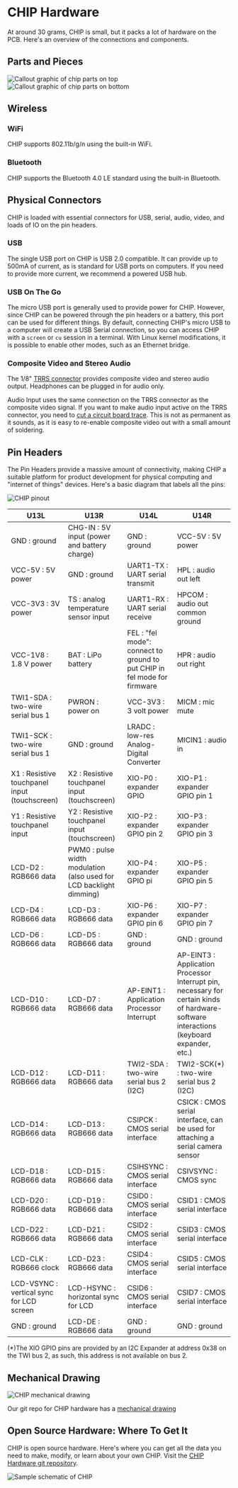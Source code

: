 # CHIP Hardware
At around 30 grams, CHIP is small, but it packs a lot of hardware on the PCB. Here's an overview of the connections and components.

## Parts and Pieces
![Callout graphic of chip parts on top](/images/chip_top_annotated.jpg)
![Callout graphic of chip parts on bottom](/images/chip_bottom_annotated.jpg)

## Wireless
### WiFi
CHIP supports 802.11b/g/n using the built-in WiFi. 
### Bluetooth
CHIP supports the Bluetooth 4.0 LE standard using the built-in Bluetooth.

## Physical Connectors
CHIP is loaded with essential connectors for USB, serial, audio, video, and loads of IO on the pin headers.
### USB
The single USB port on CHIP is USB 2.0 compatible. It can provide up to 500mA of current, as is standard for USB ports on computers. If you need to provide more current, we recommend a powered USB hub. 
### USB On The Go
The micro USB port is generally used to provide power for CHIP. However, since CHIP can be powered through the pin headers or a battery, this port can be used for different things. 
By default, connecting CHIP's micro USB to a computer will create a USB Serial connection, so you can access CHIP with a `screen` or `cu` session in a terminal. With Linux kernel modifications, it is possible to enable other modes, such as an Ethernet bridge.
### Composite Video and Stereo Audio
The 1/8" [TRRS connector](#about-the-trrs-connector) provides composite video and stereo audio output. Headphones can be plugged in for audio only.

Audio Input uses the same connection on the TRRS connector as the composite video signal. If you want to make audio input active on the TRRS connector, you need to [cut a circuit board trace](#microphone-and-audio-input). This is not as permanent as it sounds, as it is easy to re-enable composite video out with a small amount of soldering.

## Pin Headers
The Pin Headers provide a massive amount of connectivity, making CHIP a suitable platform for product development for physical computing and "internet of things" devices. Here's a basic diagram that labels all the pins:

![CHIP pinout](/images/chip_pinouts.jpg)

U13L | U13R | U14L | U14R
------|------|------|------
GND : ground | CHG-IN : 5V input (power and battery charge) | GND : ground | VCC-5V : 5V power
VCC-5V : 5V power | GND : ground | UART1-TX : UART serial transmit | HPL : audio out left
VCC-3V3 : 3V power | TS : analog temperature sensor input | UART1-RX : UART serial receive | HPCOM : audio out common ground
VCC-1V8 : 1.8 V power | BAT : LiPo battery | FEL : "fel mode": connect to ground to put CHIP in fel mode for firmware | HPR : audio out right
TWI1-SDA : two-wire serial bus 1 | PWRON : power on | VCC-3V3 : 3 volt power | MICM : mic mute
TWI1-SCK : two-wire serial bus 1 | GND : ground | LRADC : low-res Analog-Digital Converter | MICIN1 : audio in
X1 : Resistive touchpanel input (touchscreen) | X2 : Resistive touchpanel input (touchscreen) | XIO-P0 : expander GPIO | XIO-P1 : expander GPIO pin 1
Y1 : Resistive touchpanel input | Y2 : Resistive touchpanel input (touchscreen) | XIO-P2 : expander GPIO pin 2 | XIO-P3 : expander GPIO pin 3
LCD-D2 : RGB666 data | PWM0 : pulse width modulation (also used for LCD backlight dimming) | XIO-P4 : expander GPIO pi | XIO-P5 : expander GPIO pin 5
LCD-D4 : RGB666 data | LCD-D3 : RGB666 data | XIO-P6 : expander GPIO pin 6 | XIO-P7 : expander GPIO pin 7
LCD-D6 : RGB666 data | LCD-D5 : RGB666 data | GND : ground | GND : ground
LCD-D10 : RGB666 data | LCD-D7 : RGB666 data | AP-EINT1 : Application Processor Interrupt  | AP-EINT3 : Application Processor Interrupt pin, necessary for certain kinds of hardware-software interactions (keyboard expander, etc.)
LCD-D12 : RGB666 data | LCD-D11 : RGB666 data | TWI2-SDA : two-wire serial bus 2 (I2C) | TWI2-SCK(*) : two-wire serial bus 2 (I2C)
LCD-D14 : RGB666 data | LCD-D13 : RGB666 data | CSIPCK : CMOS serial interface | CSICK : CMOS serial interface, can be used for attaching a serial camera sensor
LCD-D18 : RGB666 data | LCD-D15 : RGB666 data | CSIHSYNC : CMOS serial interface | CSIVSYNC : CMOS sync
LCD-D20 : RGB666 data | LCD-D19 : RGB666 data | CSID0 : CMOS serial interface | CSID1 : CMOS serial interface
LCD-D22 : RGB666 data | LCD-D21 : RGB666 data  | CSID2 : CMOS serial interface | CSID3 : CMOS serial interface
LCD-CLK : RGB666 clock | LCD-D23 : RGB666 data | CSID4 : CMOS serial interface | CSID5 : CMOS serial interface
LCD-VSYNC : vertical sync for LCD screen | LCD-HSYNC : horizontal sync for LCD | CSID6 : CMOS serial interface | CSID7 : CMOS serial interface
GND : ground | LCD-DE : RGB666 data | GND : ground | GND : ground

(*)The XIO GPIO pins are provided by an I2C Expander at address 0x38 on the TWI bus 2, as such, this address is not available on bus 2.

## Mechanical Drawing

![CHIP mechanical drawing](/images/chip_mechanical.jpg)

Our git repo for CHIP hardware has a [mechanical drawing](https://github.com/NextThingCo/CHIP-Hardware/tree/master/CHIP%5Bv1_0%5D/C.H.I.P._Mechanical)

## Open Source Hardware: Where To Get It
CHIP is open source hardware. Here's where you can get all the data you need to make, modify, or learn about your own CHIP. Visit the [CHIP Hardware git repository](https://github.com/NextThingCo/CHIP-Hardware).

![Sample schematic of CHIP](/images/chip_schematic.jpg)
